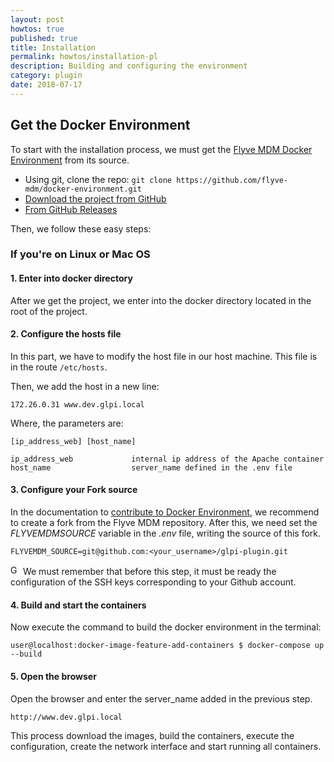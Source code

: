 ```yaml
---
layout: post
howtos: true
published: true
title: Installation
permalink: howtos/installation-pl
description: Building and configuring the environment
category: plugin
date: 2018-07-17
---
```


## Get the Docker Environment

To start with the installation process, we must get the [Flyve MDM Docker Environment](https://github.com/flyve-mdm/docker-environment) from its source.

- Using git, clone the repo: ```git clone https://github.com/flyve-mdm/docker-environment.git```
- [Download the project from GitHub](https://github.com/flyve-mdm/docker-environment/archive/develop.zip)
- [From GitHub Releases](https://github.com/flyve-mdm/docker-environment/releases)

Then, we follow these easy steps:

### If you're on Linux or Mac OS

#### 1. Enter into docker directory

After we get the project, we enter into the docker directory located in the root of the project.

#### 2. Configure the hosts file

In this part, we have to modify the host file in our host machine. This file is in the route ```/etc/hosts```.

Then, we add the host in a new line:

```172.26.0.31 www.dev.glpi.local```

Where, the parameters are:

    [ip_address_web] [host_name]

    ip_address_web             internal ip address of the Apache container
    host_name                  server_name defined in the .env file

#### 3. Configure your Fork source

In the documentation to [contribute to Docker Environment](https://github.com/flyve-mdm/docker-environment/blob/develop/CONTRIBUTING.md), we recommend to create a fork from the Flyve MDM repository. After this, we need set the  *FLYVEMDMSOURCE* variable in the *.env* file, writing the source of this fork.

```FLYVEMDM_SOURCE=git@github.com:<your_username>/glpi-plugin.git```

<img src="{{ '/images/picto-information.png' | absolute_url }}" alt="Good to know:" height="16px"/> We must remember that before this step, it must be ready the configuration of the SSH keys corresponding to your Github account.

#### 4. Build and start the containers

Now execute the command to build the docker environment in the terminal:

```user@localhost:docker-image-feature-add-containers $ docker-compose up --build```

#### 5. Open the browser

Open the browser and enter the server_name added in the previous step.

```http://www.dev.glpi.local```

This process download the images, build the containers, execute the configuration, create the network interface and start running all containers.